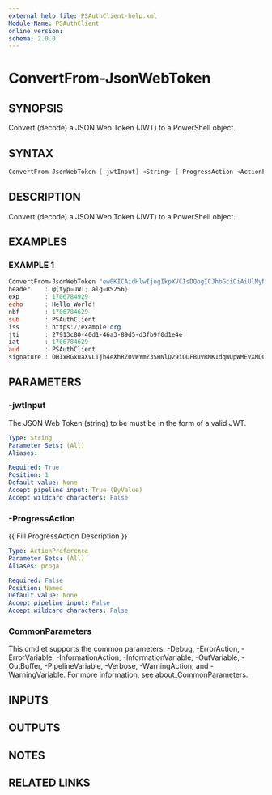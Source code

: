 ```yaml
---
external help file: PSAuthClient-help.xml
Module Name: PSAuthClient
online version:
schema: 2.0.0
---
```


# ConvertFrom-JsonWebToken

## SYNOPSIS
Convert (decode) a JSON Web Token (JWT) to a PowerShell object.

## SYNTAX

```powershell
ConvertFrom-JsonWebToken [-jwtInput] <String> [-ProgressAction <ActionPreference>] [<CommonParameters>]
```

## DESCRIPTION
Convert (decode) a JSON Web Token (JWT) to a PowerShell object.

## EXAMPLES

### EXAMPLE 1
```powershell
ConvertFrom-JsonWebToken "ew0KICAidHlwIjogIkpXVCIsDQogICJhbGciOiAiUlMyNTYiDQp9.ew0KICAiZXhwIjogMTcwNjc4NDkyOSwNCiAgImVjaG8..."
header    : @{typ=JWT; alg=RS256}
exp       : 1706784929
echo      : Hello World!
nbf       : 1706784629
sub       : PSAuthClient
iss       : https://example.org
jti       : 27913c80-40d1-46a3-89d5-d3fb9f0d1e4e
iat       : 1706784629
aud       : PSAuthClient
signature : OHIxRGxuaXVLTjh4eXhRZ0VWYmZ3SHNlQ29iOUFBUVRMK1dqWUpWMEVXMD0
```

## PARAMETERS

### -jwtInput
The JSON Web Token (string) to be must be in the form of a valid JWT.

```yaml
Type: String
Parameter Sets: (All)
Aliases:

Required: True
Position: 1
Default value: None
Accept pipeline input: True (ByValue)
Accept wildcard characters: False
```

### -ProgressAction
{{ Fill ProgressAction Description }}

```yaml
Type: ActionPreference
Parameter Sets: (All)
Aliases: proga

Required: False
Position: Named
Default value: None
Accept pipeline input: False
Accept wildcard characters: False
```

### CommonParameters
This cmdlet supports the common parameters: -Debug, -ErrorAction, -ErrorVariable, -InformationAction, -InformationVariable, -OutVariable, -OutBuffer, -PipelineVariable, -Verbose, -WarningAction, and -WarningVariable. For more information, see [about_CommonParameters](http://go.microsoft.com/fwlink/?LinkID=113216).

## INPUTS

## OUTPUTS

## NOTES

## RELATED LINKS
